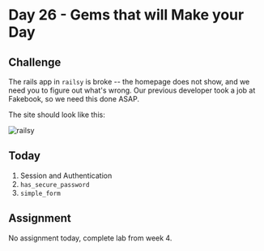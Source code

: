 Day 26 - Gems that will Make your Day
============

Challenge
----

The rails app in `railsy` is broke -- the homepage does not show, and we need
you to figure out what's wrong. Our previous developer took a job at Fakebook,
so we need this done ASAP.

The site should look like this:

![railsy](assets/railsy.png)

Today
----

1. Session and Authentication
2. `has_secure_password`
4. `simple_form`

Assignment
----

No assignment today, complete lab from week 4.
